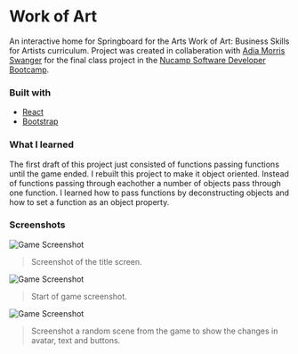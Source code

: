 # Work of Art

An interactive home for Springboard for the Arts Work of Art: Business Skills for Artists curriculum. Project was created in collaberation with [Adia Morris Swanger](https://github.com/adiamorrisswanger/) for the final class project in the [Nucamp Software Developer Bootcamp](https://nucamp.co/).

### Built with
* [React](https://react.dev/)
* [Bootstrap](https://getbootstrap.com/)

### What I learned
The first draft of this project just consisted of functions passing functions until the game ended. I rebuilt this project to make it object oriented. Instead of functions passing through eachother a number of objects pass through one function. I learned how to pass functions by deconstructing objects and how to set a function as an object property.

### Screenshots
![Game Screenshot](screenshots/SunFoxScreenShotTitle.png)
> Screenshot of the title screen.


![Game Screenshot](screenshots/SunFoxScreenShot.png)
> Start of game screenshot.


![Game Screenshot](screenshots/SunFoxScreenShot2.png)
> Screenshot a random scene from the game to show the changes in avatar, text and buttons.
